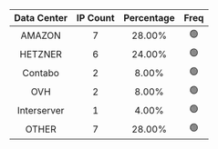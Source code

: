 | Data Center | IP Count | Percentage | Freq |
|:------------:|:--------:|:-----------:|:-----:|
| AMAZON | 7 | 28.00% | 🟢 |
| HETZNER | 6 | 24.00% | 🟢 |
| Contabo | 2 | 8.00% | 🟢 |
| OVH | 2 | 8.00% | 🟢 |
| Interserver | 1 | 4.00% | 🟢 |
| OTHER | 7 | 28.00% | 🟢 |